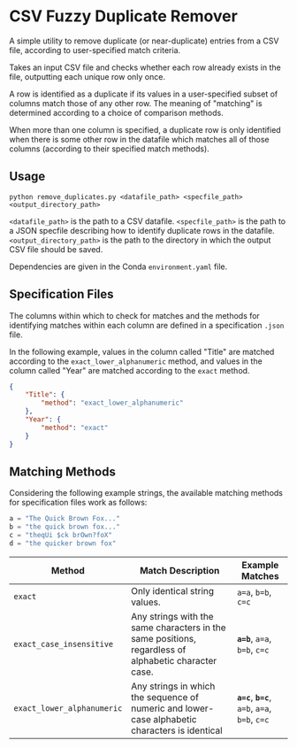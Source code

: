 # CSV Fuzzy Duplicate Remover
A simple utility to remove duplicate (or near-duplicate) entries from a CSV file, according to user-specified match criteria.

Takes an input CSV file and checks whether each row already exists in the file, outputting each unique row only once. 

A row is identified as a duplicate if its values in a user-specified subset of columns match those of any other row. The meaning of "matching" is determined according to a choice of comparison methods. 

When more than one column is specified, a duplicate row is only identified when there is some other row in the datafile which matches all of those columns (according to their specified match methods).


## Usage
```
python remove_duplicates.py <datafile_path> <specfile_path> <output_directory_path>
```

`<datafile_path>` is the path to a CSV datafile.
`<specfile_path>` is the path to a JSON specfile describing how to identify duplicate rows in the datafile.      
`<output_directory_path>` is the path to the directory in which the output CSV file should be saved.

Dependencies are given in the Conda `environment.yaml` file.

## Specification Files
The columns within which to check for matches and the methods for identifying matches within each column are defined in a specification `.json` file.

In the following example, values in the column called "Title" are matched according to the `exact_lower_alphanumeric` method, and values in the column called "Year" are matched according to the `exact` method.

```json
{
    "Title": {
        "method": "exact_lower_alphanumeric"
    },
    "Year": {
        "method": "exact"
    }
}
```

## Matching Methods

Considering the following example strings, the available matching methods for specification files work as follows:
```python
a = "The Quick Brown Fox..."
b = "the quick brown fox..."
c = "theqUi $ck brOwn?foX"
d = "the quicker brown fox"
```

Method | Match Description | Example Matches
--- | --- | ---
`exact` | Only identical string values. | `a=a`, `b=b`, `c=c` 
`exact_case_insensitive` | Any strings with the same characters in the same positions, regardless of alphabetic character case. | **`a=b`**, `a=a`, `b=b`, `c=c`
`exact_lower_alphanumeric` | Any strings in which the sequence of numeric and lower-case alphabetic characters is identical | **`a=c`**, **`b=c`**, `a=b`, `a=a`, `b=b`, `c=c`